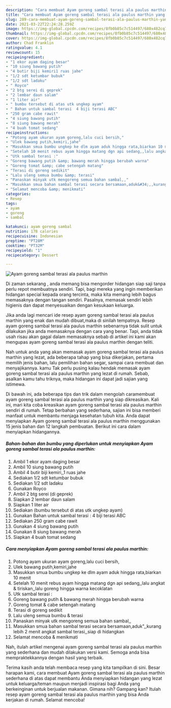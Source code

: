 ```yaml
---
description: "Cara membuat Ayam goreng sambal terasi ala paulus marthin yang lezat Untuk Jualan"
title: "Cara membuat Ayam goreng sambal terasi ala paulus marthin yang lezat Untuk Jualan"
slug: 289-cara-membuat-ayam-goreng-sambal-terasi-ala-paulus-marthin-yang-lezat-untuk-jualan
date: 2021-03-22T22:24:28.259Z
image: https://img-global.cpcdn.com/recipes/8fb0b85c7c514497/680x482cq70/ayam-goreng-sambal-terasi-ala-paulus-marthin-foto-resep-utama.jpg
thumbnail: https://img-global.cpcdn.com/recipes/8fb0b85c7c514497/680x482cq70/ayam-goreng-sambal-terasi-ala-paulus-marthin-foto-resep-utama.jpg
cover: https://img-global.cpcdn.com/recipes/8fb0b85c7c514497/680x482cq70/ayam-goreng-sambal-terasi-ala-paulus-marthin-foto-resep-utama.jpg
author: Chad Franklin
ratingvalue: 4.1
reviewcount: 15
recipeingredient:
- "1 ekor ayam daging besar"
- "10 siung bawang putih"
- "4 butir biji kemiri1 ruas jahe"
- "1/2 sdt ketumbar bubuk"
- "1/2 sdt ladaku"
- " Royco"
- "2 btg serei di geprek"
- "2 lembar daun salam"
- "1 liter air"
- " bumbu tersebut di atas utk ungkep ayam"
- " Bahan untuk sambal terasi  4 biji terasi ABC"
- "250 gram cabe rawit"
- "4 siung bawang putih"
- "8 siung bawang merah"
- "4 buah tomat sedang"
recipeinstructions:
- "Potong ayam ukuran ayam goreng,lalu cuci bersih,"
- "Ulek bawang putih,kemiri,jahe"
- "Masukkan smua bumbu ungkep ke dlm ayam aduk hingga rata,biarkan 10 menit"
- "Setelah 10 menit rebus ayam hingga matang dgn api sedang,,lalu angkat &amp; tiriskan,,lalu goreng hingga warna kecoklatan"
- "Utk sambal terasi :"
- "Goreng bawang putih &amp; bawang merah hingga berubah warna"
- "Goreng tomat &amp; cabe setengah matang"
- "Terasi di goreng sedikit"
- "Lalu uleng semua bumbu &amp; terasi"
- "Panaskan minyak utk mengoreng semua bahan sambal,,"
- "Masukkan smua bahan sambal terasi secara bersamaan,aduk&#34;,,kurang lebih 2 menit angkat sambal terasi,,siap di hidangkan"
- "Selamat mencoba &amp; menikmati"
categories:
- Resep
tags:
- ayam
- goreng
- sambal

katakunci: ayam goreng sambal 
nutrition: 178 calories
recipecuisine: Indonesian
preptime: "PT28M"
cooktime: "PT32M"
recipeyield: "1"
recipecategory: Dessert

---
```



![Ayam goreng sambal terasi ala paulus marthin](https://img-global.cpcdn.com/recipes/8fb0b85c7c514497/680x482cq70/ayam-goreng-sambal-terasi-ala-paulus-marthin-foto-resep-utama.jpg)

Di zaman  sekarang , anda memang bisa mengorder hidangan siap saji tanpa perlu repot membuatnya sendiri. Tapi, bagi mereka yang ingin memberikan hidangan special kepada orang tercinta, maka kita memang lebih bagus memasaknya dengan tangan sendiri. Pasalnya, memasak sendiri lebih higienis dan dapat menyesuaikan dengan kesukaan keluarga.

Jika anda lagi mencari ide resep ayam goreng sambal terasi ala paulus marthin yang enak dan mudah dibuat,maka di sinilah tempatnya. Resep ayam goreng sambal terasi ala paulus marthin  sebenarnya tidak sulit untuk dilakukan jika anda memasaknya dengan cara yang benar. Tapi, anda tidak usah risau akan gagal dalam memasaknya 
sebab di artikel ini kami akan mengupas ayam goreng sambal terasi ala paulus marthin dengan teliti.  



Nah untuk anda yang akan memasak ayam goreng sambal terasi ala paulus marthin yang lezat, ada beberapa tahap yang bisa dikerjakan, pertama memilih jenis bahan, lalu pemilihan bahan segar, sampai cara membuat dan menyajikannya. kamu Tak perlu pusing kalau hendak memasak ayam goreng sambal terasi ala paulus marthin yang lezat di rumah. Sebab, asalkan kamu  tahu triknya, maka hidangan ini dapat jadi sajian yang istimewa.

Di bawah ini, ada beberapa tips dan trik dalam mengolah caramembuat ayam goreng sambal terasi ala paulus marthin yang siap dikreasikan. Kali ini, mari kita coba kreasikan ayam goreng sambal terasi ala paulus marthin sendiri di rumah. Tetap berbahan yang sederhana, sajian ini bisa memberi manfaat untuk membantu menjaga kesehatan tubuh kita. Anda dapat menyiapkan Ayam goreng sambal terasi ala paulus marthin menggunakan 15 jenis bahan dan 12 langkah pembuatan. Berikut ini cara dalam menyiapkan hidangannya.

<!--inarticleads1-->

##### Bahan-bahan dan bumbu yang diperlukan untuk menyiapkan Ayam goreng sambal terasi ala paulus marthin:

1. Ambil 1 ekor ayam daging besar
1. Ambil 10 siung bawang putih
1. Ambil 4 butir biji kemiri,,1 ruas jahe
1. Sediakan 1/2 sdt ketumbar bubuk
1. Sediakan 1/2 sdt ladaku
1. Gunakan  Royco
1. Ambil 2 btg serei (di geprek)
1. Siapkan 2 lembar daun salam
1. Siapkan 1 liter air
1. Sediakan  (bumbu tersebut di atas utk ungkep ayam)
1. Gunakan  Bahan untuk sambal terasi : 4 biji terasi ABC
1. Sediakan 250 gram cabe rawit
1. Gunakan 4 siung bawang putih
1. Gunakan 8 siung bawang merah
1. Siapkan 4 buah tomat sedang




<!--inarticleads2-->

##### Cara menyiapkan Ayam goreng sambal terasi ala paulus marthin:

1. Potong ayam ukuran ayam goreng,lalu cuci bersih,
1. Ulek bawang putih,kemiri,jahe
1. Masukkan smua bumbu ungkep ke dlm ayam aduk hingga rata,biarkan 10 menit
1. Setelah 10 menit rebus ayam hingga matang dgn api sedang,,lalu angkat &amp; tiriskan,,lalu goreng hingga warna kecoklatan
1. Utk sambal terasi :
1. Goreng bawang putih &amp; bawang merah hingga berubah warna
1. Goreng tomat &amp; cabe setengah matang
1. Terasi di goreng sedikit
1. Lalu uleng semua bumbu &amp; terasi
1. Panaskan minyak utk mengoreng semua bahan sambal,,
1. Masukkan smua bahan sambal terasi secara bersamaan,aduk&#34;,,kurang lebih 2 menit angkat sambal terasi,,siap di hidangkan
1. Selamat mencoba &amp; menikmati




Nah, itulah artikel mengenai  ayam goreng sambal terasi ala paulus marthin  yang sederhana dan mudah dilakukan versi kami. Semoga anda bisa mempraktekkannya dengan hasil yang terbaik. 

Terima kasih anda telah membaca resep yang kita tampilkan di sini. Besar harapan kami, cara membuat  Ayam goreng sambal terasi ala paulus marthin sederhana di atas dapat membantu Anda menyiapkan hidangan yang lezat untuk keluarga/teman maupun menjadi inspirasi bagi Anda yang berkeinginan untuk berjualan makanan. Gimana nih? Gampang kan? Itulah resep ayam goreng sambal terasi ala paulus marthin yang bisa Anda kerjakan di rumah. Selamat mencoba!

